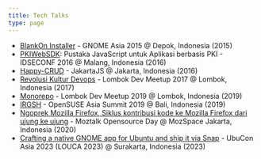 ```yaml
---
title: Tech Talks
type: page
---
```


- <a href="http://gnomeasiasummit2015.github.io/speakers.html" target="_blank">BlankOn Installer</a> - GNOME Asia 2015 @ Depok, Indonesia (2015)
- <a href="https://github.com/kodekreatif/pkiwebsdk" target="_blank">PKIWebSDK</a>: Pustaka JavaScript untuk Aplikasi berbasis PKI - IDSECONF 2016 @ Malang, Indonesia (2016)
- <a href="https://github.com/kodekreatif/happy-crud" target="_blank">Happy-CRUD</a> - JakartaJS @ Jakarta, Indonesia (2016)
- <a href="https://lombokdev.github.io/Meetup002/" target="_blank">Revolusi Kultur Devops</a> - Lombok Dev Meetup 2017 @ Lombok, Indonesia (2017)
- <a href="https://lombokdev.github.io/Meetup006/#page3" target="_blank">Monorepo</a> - Lombok Dev Meetup 2019 @ Lombok, Indonesia (2019)
- <a href="https://events.opensuse.org/conferences/summitasia19/schedule" target="_blank">IRGSH</a> - OpenSUSE Asia Summit 2019 @ Bali, Indonesia (2019)
- <a href="https://github.com/herpiko/2020-talks/blob/master/moztalk-opensource-day-at-mozspace-jakarta/ngoprek-mozilla-firefox.pdf" target="_blank">Ngoprek Mozilla Firefox, Siklus kontribusi kode ke Mozilla Firefox dari ujung ke ujung</a> - Moztalk Opensource Day @ MozSpace Jakarta, Indonesia (2020)
- <a href="https://louca.id/sessions/?id=28" target="_blank">Crafting a native GNOME app for Ubuntu and ship it via Snap</a> - UbuCon Asia 2023 (LOUCA 2023) @ Surakarta, Indonesia (2023)

